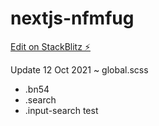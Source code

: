 # nextjs-nfmfug
[Edit on StackBlitz ⚡️](https://stackblitz.com/github/fatihmuhamadridho/Project)

Update 12 Oct 2021
~ global.scss
  - .bn54
  - .search
  - .input-search
test